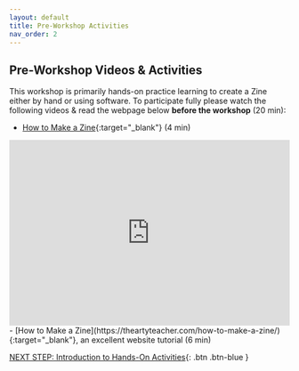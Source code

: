 ```yaml
---
layout: default
title: Pre-Workshop Activities
nav_order: 2
---
```

## Pre-Workshop Videos & Activities
This workshop is primarily hands-on practice learning to create a Zine either by hand or using software. To participate fully please watch the following videos & read the webpage below **before the workshop** (20 min):

- [How to Make a Zine](https://vimeo.com/18312616){:target="_blank"} (4 min)<br>
<div style="padding:66.25% 0 0 0;position:relative;"><iframe src="https://player.vimeo.com/video/18312616?badge=0&amp;autopause=0&amp;player_id=0&amp;app_id=58479" frameborder="0" allow="autoplay; fullscreen; picture-in-picture; clipboard-write" style="position:absolute;top:0;left:0;width:100%;height:100%;" title="how to make a zine"></iframe></div><script src="https://player.vimeo.com/api/player.js"></script>
- [How to Make a Zine](https://theartyteacher.com/how-to-make-a-zine/){:target="_blank"}, an excellent website tutorial (6 min)

[NEXT STEP: Introduction to Hands-On Activities](activities-intro.html){: .btn .btn-blue }
